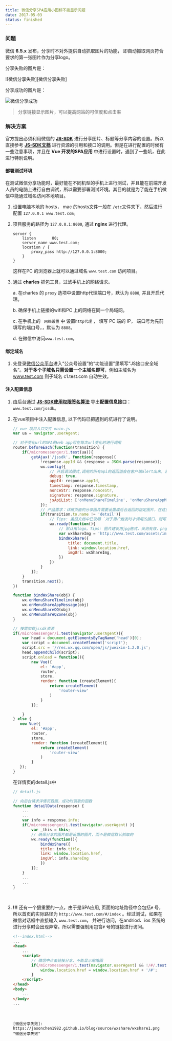 ```yaml
---
title: 微信分享SPA应用小图标不能显示问题
date: 2017-05-03
status: finished
---
```


### 问题

微信 **6.5.x** 发布，分享时不对外提供自动抓取图片的功能， 即自动抓取网页符合要求的第一张图片作为分享logo。

分享失败的图片是：

![微信分享失败][微信分享失败]

分享成功的图片是：

![微信分享成功][微信分享成功]


> 分享链接显示图片，可以提高网站的可信度和点击率  



### 解决方案

官方提出必须利用微信的 **[JS-SDK][JS-SDK]** 进行分享图片、标题等分享内容的设置。所以直接参考 **[JS-SDK文档][JS-SDK]**  进行资源的引用和接口的调用。但是在进行配置的时候有一些注意事项，并且在  **Vue 开发的SPA应用**  中进行设置时，遇到了一些坑，在此进行特别说明。



#### 部署测试环境

在测试微信分享功能时，最好能在不同机型的手机上进行测试，并且能在前端开发人员的电脑上进行自由调试，所以需要部署测试环境。其目的就是为了能在手机微信中能通过域名访问本地项目。

1. 设置电脑本地的 hosts， mac 的hosts文件一般在 `/etc`文件夹下，然后进行配置 `127.0.0.1 www.test.com`。

2. 项目服务的路径为 `127.0.0.1:8000`, 通过 **nginx** 进行代理。

    ```nginx
    server {
        listen       80;
        server_name www.test.com;
        location / {
            proxy_pass http://127.0.0.1:8000;
        }
    }
    ```

   这样在PC 的浏览器上就可以通过域名 `www.test.com` 访问项目。

3. 通过 **charles** 抓包工具，过滤手机上的网络请求。

   a. 在charles 的 `proxy` 选项中设置http代理端口号，默认为 `8888`, 并且开启代理。

   b. 确保手机上链接的wifi和PC 上的网络在同一个局域网。

   c. 在手机上的 ` 网络设置` 中 设置`http代理` ， 填写 PC 端的 IP， 端口号为先前填写的端口号，，默认为 `8888`。

   d. 在微信中访问`www.test.com`。



#### 绑定域名

1. 先登录[微信公众平台](http://mp.weixin.qq.com/)进入“公众号设置”的“功能设置”里填写“JS接口安全域名”。**对于多个子域名只需设置一个主域名即可**，例如主域名为 www.test.com 则子域名 c1.test.com 自动生效。

#### 注入配置信息

1. 由后台通过 **[JS-SDK使用权限签名算法](JS-SDK)** 导出**配置信息接口**： `www.test.com/jssdk`。

2. 在vue项目中注入配置信息, 以下代码已把遇到的坑进行了说明。

    ```javascript
    // vue 项目入口文件 main.js
    var ua = navigator.userAgent;

    // 对于变化url的SPA的web app可在每次url变化时进行调用
    router.beforeEach(function(transition) {
        if(/micromessenger/i.test(ua)){
            getAjax('/jssdk', function(response){
                !response.appId && (response = JSON.parse(response));
                wx.config({
                    // 开启调试模式,调用的所有api的返回值会在客户端alert出来，若要查看传入的参数，可以在pc端打开，参数信息会通过log打出，仅在pc端时才会打印。
                    debug: true, 
                    appId: response.appId,
                    timestamp: response.timestamp,
                    nonceStr: response.nonceStr,
                    signature: response.signature,
                    jsApiList: ['onMenuShareTimeline', 'onMenuShareAppMessage', 'onMenuShareQQ', 'onMenuShareQZone']
                });
                // 产品需求：详细页面的分享图片需要设置成后台返回的指定图片，在这里分享详细页面不设置成默认的logo
                if(transition.to.name != 'detail'){
                    // Tips: 虽然文档中已说明 `对于用户触发时才调用的接口，则可以直接调用，不需要放在ready函数中`。 但是经过测试，分享的事件绑定还是需要在wx.ready 方法中，确保分享的图片都是设置的图片，而不是微信默认抓取的。
                    wx.ready(function(){
                        // 默认用logo。Tips: 图片建议用jpg格式，亲测有效，png格式无效。
                        var wxShareImg = 'http://www.test.com/assets/images/logo.jpg';
                        bindWxShare({
                            title: document.title,
                            link: window.location.href,
                            imgUrl: wxShareImg,
                        })
                    })
                }
            });
        }
        transition.next();
    })

    function bindWxShare(obj) {
        wx.onMenuShareTimeline(obj)
        wx.onMenuShareAppMessage(obj)
        wx.onMenuShareQQ(obj)
        wx.onMenuShareQZone(obj)
    }

    // 按需加载jssdk资源
    if(/micromessenger/i.test(navigator.userAgent)){
        var head = document.getElementsByTagName('head')[0];
        var script = document.createElement('script');
        script.src = '//res.wx.qq.com/open/js/jweixin-1.2.0.js';
        head.appendChild(script);
        script.onload = function(){
            new Vue({
                el: '#app',
                router,
                store,
                render: function (createElement){
                    return createElement(
                        'router-view'
                    )
                }
            });

        }
    } else {
       new Vue({
            el: '#app',
            router,
            store,
            render: function (createElement){
                return createElement(
                    'router-view'
                )
            }
       });
    }
    ```

     在详情页的detail.js中

    ```javascript
    // detail.js

    // 向后台请求详情页数据，成功时调取的函数
    function detailData(response) {
        ...
        ...
        var info = response.info;
        if(/micromessenger/i.test(navigator.userAgent) ){
            var _this = this;
            // 确保分享的图片都是设置的图片，而不是微信默认抓取的
            wx.ready(function(){
                bindWxShare({
                title: info.title,
                link: window.location.href,
                imgUrl: info.shareImg
                })
            });
        }
        ...
        ...
    }
    ```

    ​


4. **!!!**  还有一个狠重要的一点，由于是SPA应用, 页面的地址路径中会包括`#` 号，所以首页的实际路径为 `http://www.test.com/#/index` 。经过测试，如果在微信对话框中直接输入 `www.test.com`， 并进行访问，在andriod、ios 系统的进行分享时会出现异常。所以需要强制用包含`#` 号的链接进行访问。

    ```html
    <!--index.html-->
    ...
    <head>
        ...
        <script>
            // 微信中点击链接分享，不能显示缩略图
            if(/micromessenger/i.test(navigator.userAgent) && !/#/.test(window.location.href)){
                window.location.href = window.location.href + '/#';
            }
        </script>
    </head>
    <body>
        ...
    </body>
    ...
    ```

   ​

       [微信分享失败]: https://jasonchen1982.github.io/blog/source/wxshare/wxshare1.png	"微信分享失败"
    [微信分享成功]: https://jasonchen1982.github.io/blog/source/wxshare/wxshare2.png	"微信分享成功"
    [JS-SDK]: https://mp.weixin.qq.com/wiki	"JS-SDK"